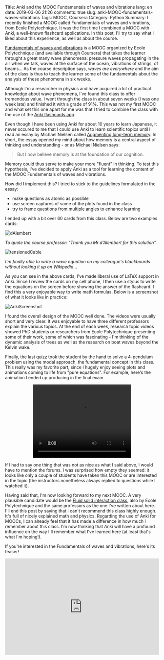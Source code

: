 ﻿Title: Anki and the MOOC Fundamentals of waves and vibrations
lang: en
date: 2019-03-06 21:26
comments: true
slug: anki-MOOC-fundamentals-waves-vibrations
Tags: MOOC, Coursera
Category: Python
Summary: I recently finished a MOOC called Fundamentals of waves and vibrations, from Ecole Polytechnique. It was the first time I combined a MOOC with Anki, a well-known flashcard applications. In this post, I'll try to say what I liked about this experience, as well as about the course.

[Fundamentals of waves and vibrations](https://www.coursera.org/learn/fundamentals-waves-vibrations) is a MOOC organized by Ecole Polytechnique (and available through Coursera) that takes the learner throught a great many wave phenomena: pressure waves propagating in the air when we talk, waves at the surface of the ocean, vibrations of strings, of beams... As the course description says, *waves are everywhere* and the aim of the class is thus to teach the learner some of the fundamentals about the analysis of these phenomena in six weeks.

Although I'm a researcher in physics and have acquired a lot of practical knowledge about wave phenomena, I've found this class to offer tremendous value. I went through the class in about seven weeks (I was one week late) and finished it with a grade of 91%. This was not my first MOOC and what set this one apart for me was that I tried to combine the class with the use of the [Anki flashcards app](http://ankisrs.net).

Even though I have been using Anki for about 10 years to learn Japanese, it never occured to me that I could use Anki to learn scientific topics until I read an essay by Michael Nielsen called [Augmenting long-term memory](http://augmentingcognition.com/ltm.html). In short, the essay opened my mind about how memory is a central aspect of thinking and understanding - or as Michael Nielsen says: 

> But I now believe memory is at the foundation of our cognition. 

Memory could thus serve to make your more "fluent" in thinking. To test this hypothesis, I've decided to apply Anki as a tool for learning the content of the MOOC Fundamentals of waves and vibrations.

How did I implement this? I tried to stick to the guidelines formulated in the essay:

- make questions as atomic as possible
- use screen captures of some of the plots found in the class
- try to frame questions from multiple angles to enhance learning

I ended up with a bit over 60 cards from this class. Below are two examples cards:

![dAlembert](/images/dAlembert_card.jpg)

*To quote the course professor: "Thank you Mr d'Alembert for this solution".*

![tensionedCable](/images/tensioned_cable_card.jpg)

*I'm finally able to write a wave equation on my colleague's blackboards without looking it up on Wikipedia...*

As you can see in the above cards, I've made liberal use of LaTeX support in Anki. Since I review the cards on my cell phone, I then use a stylus to write the equations on the screen before showing the answer of the flashcard. I find this a very enjoyable way to write math formulas. Below is a screenshot of what it looks like in practice:

![AnkiScreenshot](/images/Anki_dynamics_card.png)

I found the overall design of the MOOC well done. The videos were usually short and very clear. It was enjoyable to have three different professors explain the various topics. At the end of each week, research topic videos showed PhD students or researchers from Ecole Polytechnique presenting some of their work, some of which was fascinating - I'm thinking of the dynamic analysis of trees as well as the research on boat waves beyond the Kelvin wake.

Finally, the last quizz took the student by the hand to solve a 4-pendulum problem using the modal approach, the fundamental concept in this class. This really was my favorite part, since I hugely enjoy seeing plots and animations coming to life from "pure equations". For example, here's the animation I ended up producing in the final exam.


<video width="320" height="240" style="display: block; margin-left: auto; margin-right: auto;" controls>
  <source src="{static}/images/modal_synthesis.mp4" type="video/mp4">
  Your browser does not support the video tag.
</video>


If I had to say one thing that was not as nice as what I said above, I would have to mention the forums. I was surprised how empty they seemed: it looks like only a couple of students have taken this MOOC or are interested in the topic (the instructors nonetheless always replied to questions while I watched it).

Having said that, I'm now looking forward to my next MOOC. A very plausible candidate would be the [Fluid solid interaction class](https://www.coursera.org/learn/fluid-solid-interaction), also by Ecole Polytechnique and the same professors as the one I've written about here. I'll end this post by saying that I can't recommend this class highly enough. It's full of nicely explained math and physics. Regarding the use of Anki for MOOCs, I can already feel that it has made a difference in how much I remember about this class. I'm now thinking that Anki will have a profound influence on the way I'll remember what I've learned here (at least that's what I'm hoping!).

If you're interested in the Fundamentals of waves and vibrations, here's its teaser!

<iframe width="100%" height="315" src="https://www.youtube.com/embed/cJN_3TLimww" frameborder="0" allow="accelerometer; autoplay; encrypted-media; gyroscope; picture-in-picture" allowfullscreen></iframe>

